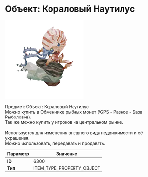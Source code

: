 # Объект: Кораловый Наутилус

![Item Image](../img/6300.webp?raw=true)

Предмет: Объект: Кораловый Наутилус<br>Можно купить в Обменнике рыбных монет (/GPS - Разное - База Рыболовов).<br>Так же можно купить у игроков на центральном рынке.<br><br>Используется для изменения внешнего вида недвижимости и её украшения.<br>Можно использовать, передавать и продавать.


| Параметр | Значение |
|----------|----------|
| **ID** | 6300 |
| **Тип** | ITEM_TYPE_PROPERTY_OBJECT |

